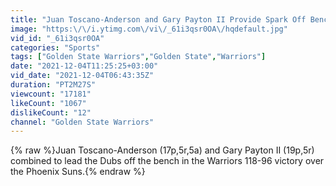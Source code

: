 ```yaml
---
title: "Juan Toscano-Anderson and Gary Payton II Provide Spark Off Bench | Dec. 3, 2021"
image: "https:\/\/i.ytimg.com\/vi\/_61i3qsr0OA\/hqdefault.jpg"
vid_id: "_61i3qsr0OA"
categories: "Sports"
tags: ["Golden State Warriors","Golden State","Warriors"]
date: "2021-12-04T11:25:25+03:00"
vid_date: "2021-12-04T06:43:35Z"
duration: "PT2M27S"
viewcount: "17181"
likeCount: "1067"
dislikeCount: "12"
channel: "Golden State Warriors"
---
```

{% raw %}Juan Toscano-Anderson (17p,5r,5a) and Gary Payton II (19p,5r) combined to lead the Dubs off the bench in the Warriors 118-96 victory over the Phoenix Suns.{% endraw %}
